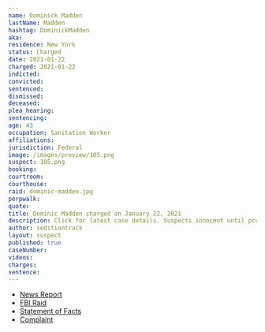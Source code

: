 ```yaml
---
name: Dominick Madden
lastName: Madden
hashtag: DominickMadden
aka:
residence: New York
status: Charged
date: 2021-01-22
charged: 2021-01-22
indicted:
convicted:
sentenced:
dismissed:
deceased:
plea_hearing:
sentencing:
age: 43
occupation: Sanitation Worker
affiliations:
jurisdiction: Federal
image: /images/preview/105.png
suspect: 105.png
booking:
courtroom:
courthouse:
raid: dominic-madden.jpg
perpwalk:
quote:
title: Dominic Madden charged on January 22, 2021
description: Click for latest case details. Suspects innocent until proven guilty.
author: seditiontrack
layout: suspect
published: true
caseNumber:
videos:
charges:
sentence:
---
```

- [News Report](https://brooklyneagle.com/articles/2021/01/22/brooklyn-sanitation-worker-arrested-after-feds-idd-him-as-part-of-capitol-mob/)
- [FBI Raid](https://abc7ny.com/local-dc-riot-arrests-nyc-sanitation-worker-arrested/9900913/)
- [Statement of Facts](https://www.justice.gov/opa/page/file/1358876/download)
- [Complaint](https://www.justice.gov/opa/page/file/1359536/download)

